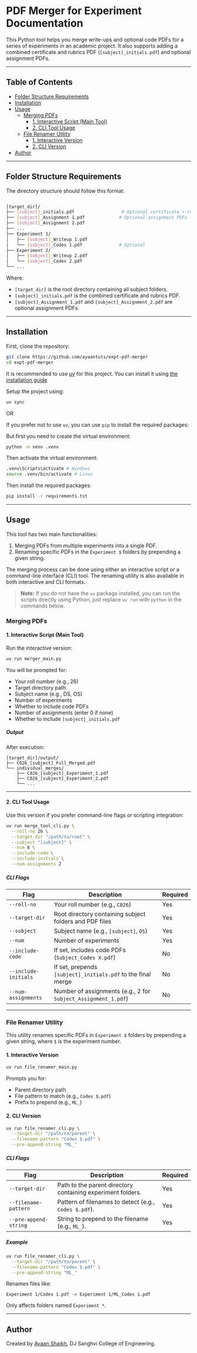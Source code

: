 # PDF Merger for Experiment Documentation

This Python tool helps you merge write-ups and optional code PDFs for a series of experiments in an academic project. It also supports adding a combined certificate and rubrics PDF (`[subject]_initials.pdf`) and optional assignment PDFs.

---

## Table of Contents
- [Folder Structure Requirements](#folder-structure-requirements)
- [Installation](#installation)
- [Usage](#usage)
  - [Merging PDFs](#merging-pdfs)
    - [1. Interactive Script (Main Tool)](#1-interactive-script-main-tool)
    - [2. CLI Tool Usage](#2-cli-tool-usage)
  - [File Renamer Utility](#file-renamer-utility)
    - [1. Interactive Version](#1-interactive-version)
    - [2. CLI Version](#2-cli-version)
- [Author](#author)

---

## Folder Structure Requirements

The directory structure should follow this format:

```bash

[target_dir]/
├── [subject]_initials.pdf                  # Optional certificate + rubrics file
├── [subject]_Assignment 1.pdf             # Optional assignment PDFs
├── [subject]_Assignment 2.pdf
├── ...
├── Experiment 1/
│   ├── [subject]_Writeup 1.pdf
│   └── [subject]_Codes 1.pdf              # Optional
├── Experiment 2/
│   ├── [subject]_Writeup 2.pdf
│   └── [subject]_Codes 2.pdf
└── ...

```
Where:
* `[target_dir]` is the root directory containing all subject folders.
* `[subject]_initials.pdf` is the combined certificate and rubrics PDF.
* `[subject]_Assignment_1.pdf` and `[subject]_Assignment_2.pdf` are optional assignment PDFs.

---

## Installation

First, clone the repository:

```bash
git clone https://github.com/ayaantuts/expt-pdf-merger
cd expt-pdf-merger
```

It is recommended to use [uv](https://docs.astral.sh/uv/) for this project. You can install it using [the installation guide](https://docs.astral.sh/uv/getting-started/installation/) 

Setup the project using:
```bash
uv sync
```

OR

If you prefer not to use `uv`, you can use `pip` to install the required packages:

But first you need to create the virtual environment:
```bash
python -m venv .venv
```

Then activate the virtual environment:
```bash
.venv\Scripts\activate # Windows
source .venv/bin/activate # Linux
```

Then install the required packages:
```bash
pip install -r requirements.txt
```

---

## Usage
This tool has two main functionalities:
1. Merging PDFs from multiple experiments into a single PDF.
2. Renaming specific PDFs in the `Experiment $` folders by prepending a given string.

The merging process can be done using either an interactive script or a command-line interface (CLI) tool. The renaming utility is also available in both interactive and CLI formats.

> **Note:** If you do not have the `uv` package installed, you can run the scripts directly using Python, just replace `uv run` with `python` in the commands below.

### Merging PDFs
#### 1. Interactive Script (Main Tool) 

Run the interactive version:

```bash
uv run merger_main.py
```

You will be prompted for:

* Your roll number (e.g., 26)
* Target directory path
* Subject name (e.g., DS, OS)
* Number of experiments
* Whether to include code PDFs
* Number of assignments (enter 0 if none)
* Whether to include `[subject]_initials.pdf`

##### Output

After execution:

```
[target_dir]/output/
├── C026_[subject]_Full_Merged.pdf
└── individual_merges/
    ├── C026_[subject]_Experiment_1.pdf
    ├── C026_[subject]_Experiment_2.pdf
    └── ...
```

---

#### 2. CLI Tool Usage

Use this version if you prefer command-line flags or scripting integration:

```bash
uv run merge_tool_cli.py \
  --roll-no 26 \
  --target-dir "/path/to/root" \
  --subject "[subject]" \
  --num 8 \
  --include-code \
  --include-initials \
  --num-assignments 2
```

##### CLI Flags

| Flag                 | Description                                                         | Required |
| -------------------- | ------------------------------------------------------------------- | -------- |
| `--roll-no`          | Your roll number (e.g., `C026`)                                     | Yes      |
| `--target-dir`       | Root directory containing subject folders and PDF files             | Yes      |
| `--subject`          | Subject name (e.g., `[subject]`, `OS`)                              | Yes      |
| `--num`              | Number of experiments                                               | Yes      |
| `--include-code`     | If set, includes code PDFs (`Subject_Codes X.pdf`)                  | No       |
| `--include-initials` | If set, prepends `[subject]_initials.pdf` to the final merge        | No       |
| `--num-assignments`  | Number of assignments (e.g., 2 for `Subject_Assignment_1.pdf`)      | No       |

---

### File Renamer Utility
This utility renames specific PDFs in `Experiment $` folders by prepending a given string, where `$` is the experiment number.

#### 1. Interactive Version

```bash
uv run file_renamer_main.py
```

Prompts you for:

* Parent directory path
* File pattern to match (e.g., `Codes $.pdf`)
* Prefix to prepend (e.g., `ML_`)

#### 2. CLI Version

```bash
uv run file_renamer_cli.py \
  --target-dir "/path/to/parent" \
  --filename-pattern "Codes $.pdf" \
  --pre-append-string "ML_"
```

##### CLI Flags
| Flag                | Description                                                                 | Required |
| ------------------- | --------------------------------------------------------------------------- | -------- |
| `--target-dir`      | Path to the parent directory containing experiment folders.                 | Yes      |
| `--filename-pattern`| Pattern of filenames to detect (e.g., `Codes $.pdf`).                       | Yes      |
| `--pre-append-string`| String to prepend to the filename (e.g., `ML_`).                          | Yes      |

##### Example
```bash
uv run file_renamer_cli.py \
  --target-dir "/path/to/parent" \
  --filename-pattern "Codes $.pdf" \
  --pre-append-string "ML_"
```

Renames files like:

```
Experiment 1/Codes 1.pdf -> Experiment 1/ML_Codes 1.pdf
```

Only affects folders named `Experiment *`.

---

## Author

Created by [Ayaan Shaikh](https://github.com/ayaantuts), DJ Sanghvi College of Engineering.
